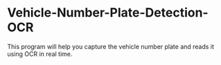 # Vehicle-Number-Plate-Detection-OCR
This program will help you capture the vehicle number plate and reads it using OCR in real time.
